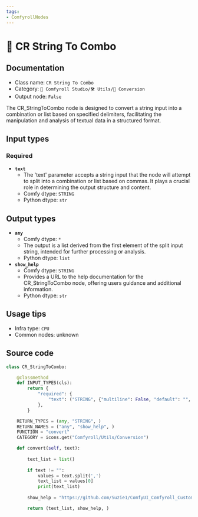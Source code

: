 ```yaml
---
tags:
- ComfyrollNodes
---
```


# 🔧 CR String To Combo
## Documentation
- Class name: `CR String To Combo`
- Category: `🧩 Comfyroll Studio/🛠️ Utils/🔧 Conversion`
- Output node: `False`

The CR_StringToCombo node is designed to convert a string input into a combination or list based on specified delimiters, facilitating the manipulation and analysis of textual data in a structured format.
## Input types
### Required
- **`text`**
    - The 'text' parameter accepts a string input that the node will attempt to split into a combination or list based on commas. It plays a crucial role in determining the output structure and content.
    - Comfy dtype: `STRING`
    - Python dtype: `str`
## Output types
- **`any`**
    - Comfy dtype: `*`
    - The output is a list derived from the first element of the split input string, intended for further processing or analysis.
    - Python dtype: `list`
- **`show_help`**
    - Comfy dtype: `STRING`
    - Provides a URL to the help documentation for the CR_StringToCombo node, offering users guidance and additional information.
    - Python dtype: `str`
## Usage tips
- Infra type: `CPU`
- Common nodes: unknown


## Source code
```python
class CR_StringToCombo:

    @classmethod
    def INPUT_TYPES(cls):
        return {
            "required": {
                "text": ("STRING", {"multiline": False, "default": "", "forceInput": True}),
            },
        }

    RETURN_TYPES = (any, "STRING", )
    RETURN_NAMES = ("any", "show_help", )
    FUNCTION = "convert"
    CATEGORY = icons.get("Comfyroll/Utils/Conversion")

    def convert(self, text):
    
        text_list = list()
        
        if text != "":
            values = text.split(',')
            text_list = values[0]
            print(text_list)
        
        show_help = "https://github.com/Suzie1/ComfyUI_Comfyroll_CustomNodes/wiki/Conversion-Nodes#cr-string-to-combo"

        return (text_list, show_help, )

```
